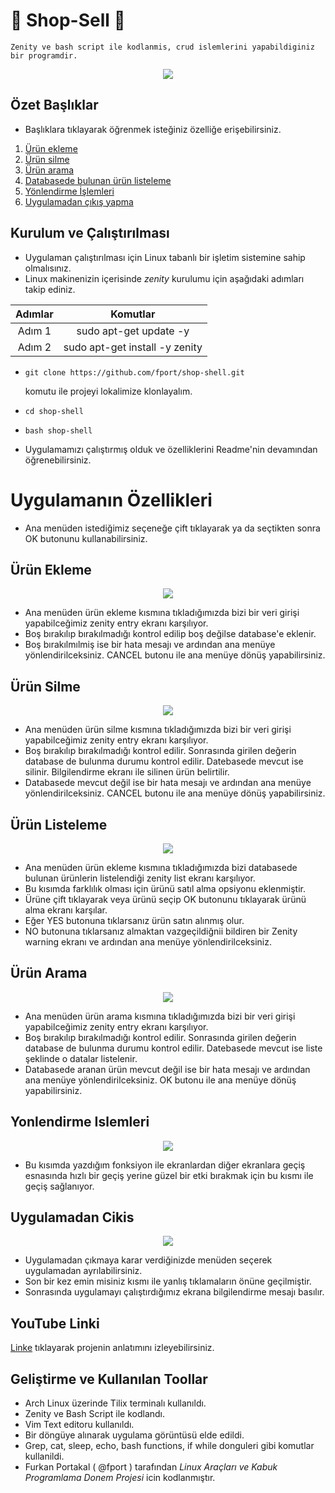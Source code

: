 # 🐼 Shop-Sell 🐼
    Zenity ve bash script ile kodlanmis, crud islemlerini yapabildiginiz bir programdir.
 <div align="center">
    <img src="https://user-images.githubusercontent.com/56169582/149025481-b71fd41c-3e46-4db9-8be3-6d526a047f66.png" />
 </div>

## Özet Başlıklar
- Başlıklara tıklayarak öğrenmek isteğiniz özelliğe erişebilirsiniz.
<ol>
        <li><a href="#Ürün-Ekleme">Ürün ekleme </a></li>
        <li><a href="#Ürün-Silme">Ürün silme</a></li>
        <li><a href="#Ürün-Arama">Ürün arama</a></li>
        <li><a href="#Ürün-Listeleme">Databasede bulunan ürün listeleme</a></li>
        <li><a href="#Yonlendirme-Islemleri">Yönlendirme İşlemleri</a></li>
        <li><a href="#Uygulamadan-Cikis">Uygulamadan çıkış yapma</a></li>
</ol>

## Kurulum ve Çalıştırılması
- Uygulaman çalıştırılması için Linux tabanlı bir işletim sistemine sahip olmalısınız.
- Linux makinenizin içerisinde *zenity* kurulumu için aşağıdaki adımları takip ediniz. 

| Adımlar|            Komutlar            | 
|:------:|:------------------------------:| 
| Adım 1 |     sudo apt-get update -y     | 
| Adım 2 | sudo apt-get install -y zenity | 

- ```shell 
  git clone https://github.com/fport/shop-shell.git
  ``` 
  komutu ile projeyi lokalimize klonlayalım.
- ```shell
  cd shop-shell
  ```
- ```shell
  bash shop-shell
  ```
- Uygulamamızı çalıştırmış olduk ve özelliklerini Readme'nin devamından öğrenebilirsiniz.

# Uygulamanın Özellikleri 
- Ana menüden istediğimiz seçeneğe çift tıklayarak ya da seçtikten sonra OK butonunu kullanabilirsiniz.

## Ürün Ekleme
 <div align="center">
    <img src="https://user-images.githubusercontent.com/56169582/149020134-4237dde0-2bcc-465a-b9fe-9e94e2567d28.png" />
 </div> 

- Ana menüden ürün ekleme kısmına tıkladığımızda bizi bir veri girişi yapabilceğimiz zenity entry ekranı karşılıyor.
- Boş bırakılıp bırakılmadığı kontrol edilip boş değilse database'e eklenir. 
- Boş bırakılmılmiş ise bir hata mesajı ve ardından ana menüye yönlendirilceksiniz. CANCEL butonu ile ana menüye dönüş yapabilirsiniz. 


## Ürün Silme 
 <div align="center">
    <img src="https://user-images.githubusercontent.com/56169582/149022165-42c342f3-a8db-43db-b64b-45065049e1ec.png" />
 </div>  

- Ana menüden ürün silme kısmına tıkladığımızda bizi bir veri girişi yapabilceğimiz zenity entry ekranı karşılıyor.
- Boş bırakılıp bırakılmadığı kontrol edilir. Sonrasında girilen değerin database de bulunma durumu kontrol edilir. Datebasede mevcut ise silinir. Bilgilendirme ekranı ile silinen ürün belirtilir. 
- Databasede mevcut değil ise bir hata mesajı ve ardından ana menüye yönlendirilceksiniz. CANCEL butonu ile ana menüye dönüş yapabilirsiniz. 


## Ürün Listeleme
 <div align="center">
    <img src="https://user-images.githubusercontent.com/56169582/149020664-f570967f-b53a-4035-82a5-d444e1857080.png" />
 </div> 

- Ana menüden ürün ekleme kısmına tıkladığımızda bizi databasede bulunan ürünlerin listelendiği zenity list ekranı karşılıyor.
- Bu kısımda farklılık olması için ürünü satıl alma opsiyonu eklenmiştir.
- Ürüne çift tıklayarak veya ürünü seçip OK butonunu tıklayarak ürünü alma ekranı karşılar.
- Eğer YES butonuna tıklarsanız ürün satın alınmış olur.
- NO butonuna tıklarsanız almaktan vazgeçildiğnii bildiren bir Zenity warning ekranı  ve ardından ana menüye yönlendirilceksiniz. 

## Ürün Arama
 <div align="center">
    <img src="https://user-images.githubusercontent.com/56169582/149021104-73d73f03-6c52-4a0f-804a-8086fd67971c.png" />
 </div> 

- Ana menüden ürün arama kısmına tıkladığımızda bizi bir veri girişi yapabilceğimiz zenity entry ekranı karşılıyor.
- Boş bırakılıp bırakılmadığı kontrol edilir. Sonrasında girilen değerin database de bulunma durumu kontrol edilir. Datebasede mevcut ise liste şeklinde o datalar listelenir. 
- Databasede aranan ürün mevcut değil ise bir hata mesajı ve ardından ana menüye yönlendirilceksiniz. OK butonu ile ana menüye dönüş yapabilirsiniz.


## Yonlendirme Islemleri
 <div align="center">
    <img src="https://user-images.githubusercontent.com/56169582/149022511-ab280f04-430c-4598-baae-0005cb455a61.png" />
 </div> 

- Bu kısımda yazdığım fonksiyon ile ekranlardan diğer ekranlara geçiş esnasında hızlı bir geçiş yerine güzel bir etki bırakmak için bu kısmı ile geçiş sağlanıyor.

## Uygulamadan Cikis
 <div align="center">
    <img src="https://user-images.githubusercontent.com/56169582/149022771-c0a56691-d7fa-4839-925a-5a940f263fb9.png" />
 </div> 

- Uygulamadan çıkmaya karar verdiğinizde menüden seçerek uygulamadan ayrılabilirsiniz.
- Son bir kez emin misiniz kısmı ile yanlış tıklamaların önüne geçilmiştir.
- Sonrasında uygulamayı çalıştırdığımız ekrana bilgilendirme mesajı basılır.


## YouTube Linki
[Linke](https://youtu.be/J-gun9RpCSo) tıklayarak projenin anlatımını izleyebilirsiniz.

## Geliştirme ve Kullanılan Toollar
- Arch Linux üzerinde Tilix terminalı kullanıldı. 
- Zenity ve Bash Script ile kodlandı. 
- Vim Text editoru kullanıldı.
- Bir döngüye alınarak uygulama görüntüsü elde edildi.
- Grep, cat, sleep, echo, bash functions, if while donguleri gibi komutlar kullanildi.
- Furkan Portakal ( @fport ) tarafından *Linux Araçları ve Kabuk Programlama Donem Projesi* icin kodlanmıştır.
